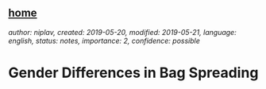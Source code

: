 [home](./index.md)
------------------

*author: niplav, created: 2019-05-20, modified: 2019-05-21, language: english, status: notes, importance: 2, confidence: possible*

Gender Differences in Bag Spreading
====================================

